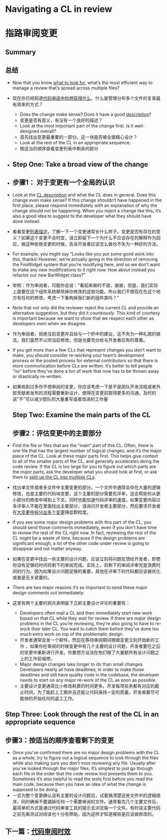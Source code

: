 # Navigating a CL in review

# 指路审阅变更

## Summary

## 总结

- Now that you know [what to look for](https://github.com/Trojan0523/Code-Review-Docs/blob/main/%E4%BB%A3%E7%A0%81%E5%AE%A1%E9%98%85%E4%B8%AD%E6%88%91%E6%83%B3%E5%BE%97%E5%88%B0%E4%BB%80%E4%B9%88.md), what’s the most efficient way to manage a review that’s spread across multiple files?

- 现在你已经知道[代码审阅中你想获得什么](https://github.com/Trojan0523/Code-Review-Docs/blob/main/%E4%BB%A3%E7%A0%81%E5%AE%A1%E9%98%85%E4%B8%AD%E6%88%91%E6%83%B3%E5%BE%97%E5%88%B0%E4%BB%80%E4%B9%88.md)，什么是管理分布多个文件的复查最有效率的方式？

  - Does the change make sense? Does it have a good [description](https://google.github.io/eng-practices/review/developer/cl-descriptions.html)?
  - 变更是否有意义，有没有一个良好的描述？
  - Look at the most important part of the change first. Is it well-designed overall?
  - 首先找出变更最重要的一部分。这一块是否被全面精心设计？
  - Look at the rest of the CL in an appropriate sequence.
  - 按适当的顺序查看变更列表中剩余的部分

- ## Step One: Take a broad view of the change

- ## 步骤1： 对于变更有一个全局的认识

- Look at the [CL description](https://google.github.io/eng-practices/review/developer/cl-descriptions.html) and what the CL does in general. Does this change even make sense? If this change shouldn’t have happened in the first place, please respond immediately with an explanation of why the change should not be happening. When you reject a change like this, it’s also a good idea to suggest to the developer what they should have done instead.

- 看看变更[列表描述](https://google.github.io/eng-practices/review/developer/cl-descriptions.html)，了解一下一个变更通常长什么样子。变更是否有存在的意义？如果这个变更不合时宜，请立即留下一个为什么不应该存在的解释作为回应，做这种拒绝变更的时候，告诉开发者应该怎么做也不失为一种好的方法。

- For example, you might say “Looks like you put some good work into this, thanks! However, we’re actually going in the direction of removing the FooWidget system that you’re modifying here, and so we don’t want to make any new modifications to it right now. How about instead you refactor our new BarWidget class?”

- 举例：作为审阅者，可能你会说：”看起来做的不错，谢谢，但是，我们实际上是要在这个组件系统移除掉你修改的这些功能，所以我们不想现在在这个地方有任何的修改，考虑一下重构掉我们新的组件类吗？“

- Note that not only did the reviewer reject the current CL and provide an alternative suggestion, but they did it *courteously*. This kind of courtesy is important because we want to show that we respect each other as developers even when we disagree.

- 作为审阅者，拒绝当前变更并且给与一个折中的建议，这不失为一种礼貌的做法，我们虽然不认同当前修改，但是也要充分给与开发者应有的尊重。

- If you get more than a few CLs that represent changes you don’t want to make, you should consider re-working your team’s development process or the posted process for external contributors so that there is more communication before CLs are written. It’s better to tell people “no” before they’ve done a ton of work that now has to be thrown away or drastically re-written.

- 如果收到过多你不想审阅的变更，你应该考虑一下是不是团队开发流程或者外部贡献者发布的流程需要重新设计，使得在变更前取得更多的沟通。及时的说"不"可以减少团队的大量重写或者改进的工作量

  ## Step Two: Examine the main parts of the CL

  ## 步骤2：评估变更中的主要部分

- Find the file or files that are the “main” part of this CL. Often, there is one file that has the largest number of logical changes, and it’s the major piece of the CL. Look at these major parts first. This helps give context to all of the smaller parts of the CL, and generally accelerates doing the code review. If the CL is too large for you to figure out which parts are the major parts, ask the developer what you should look at first, or ask them to [split up the CL into multiple CLs](https://google.github.io/eng-practices/review/developer/small-cls.html).

- 找出单文件或者多文件中主要变更的部分。一个文件中通常会存在大量的逻辑修改，也是主要的代码块变更，这个主要的部分需要先评审，这会帮助你从更小部分的修改中得到上下文。同时也能加速代码评审的速度。如果变更内容过多评审人不能在里面找出主要部分，请询问开发者主要部分，然后要求开发者在[大变更中拆分出多个变更](https://google.github.io/eng-practices/review/developer/small-cls.html)降低颗粒度。

- If you see some major design problems with this part of the CL, you should send those comments immediately, even if you don’t have time to review the rest of the CL right now. In fact, reviewing the rest of the CL might be a waste of time, because if the design problems are significant enough, a lot of the other code under review is going to disappear and not matter anyway.
- 如果在变更中找出一些主要的设计问题，应该立刻将问题反馈给开发者，即使你没有足够的时间将剩下的审阅完成。实际上，将剩下的审阅评审完是浪费时间的行为。因为如果设计问题足够的重要，其他在评审下的代码都应该被优化或者是无关紧要的。
- There are two major reasons it’s so important to send these major design comments out immediately:
- 这里有两个主要的观点表明留下立即主要设计评论的重要性：
  - Developers often mail a CL and then immediately start new work based on that CL while they wait for review. If there are major design problems in the CL you’re reviewing, they’re also going to have to re-work their later CL. You want to catch them before they’ve done too much extra work on top of the problematic design.
  - 开发者通常会发一个邮件，然后在等待审阅期间根据变更立刻开始新的工作 ，如果你在审阅的时候变更中有几个主要的设计问题，开发者要在之后的变更中重新进行开发。你要想方设法在他们做了大量额外有设计问题之上的工作前喊停。
  - Major design changes take longer to do than small changes. Developers nearly all have deadlines; in order to make those deadlines and still have quality code in the codebase, the developer needs to start on any major re-work of the CL as soon as possible.
  - 主要设计变更通常比小修改耗费的时间更多。开发每项任务都有对应的截止时间，为了能赶上工期并且还能让代码保持一定的质量，开发者要尽可能快的开始任何的返工工作。

## Step Three: Look through the rest of the CL in an appropriate sequence

## 步骤3：按适当的顺序查看剩下的变更

- Once you’ve confirmed there are no major design problems with the CL as a whole, try to figure out a logical sequence to look through the files while also making sure you don’t miss reviewing any file. Usually after you’ve looked through the major files, it’s simplest to just go through each file in the order that the code review tool presents them to you. Sometimes it’s also helpful to read the tests first before you read the main code, because then you have an idea of what the change is supposed to be doing.
- 一旦为整个变更确认没有主要的设计问题后，试着搞清楚这些文件中的逻辑顺序，同时确保不要漏掉任何一个需要审阅的文件。通常看完几个主要文件后，最简单的方式是通过代码审查工具的提示去浏览每一个文件。有时读主要代码之前先看测试对阅读也十分有帮助，因为这样才知道哪些是应该做修改的。



## 下一篇：[代码审阅时效]()

